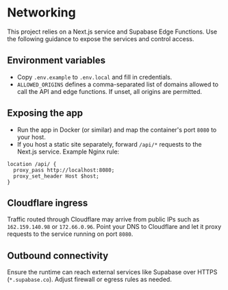 # Networking

This project relies on a Next.js service and Supabase Edge Functions. Use the following guidance to expose the services and control access.

## Environment variables
- Copy `.env.example` to `.env.local` and fill in credentials.
- `ALLOWED_ORIGINS` defines a comma-separated list of domains allowed to call the API and edge functions. If unset, all origins are permitted.

## Exposing the app
- Run the app in Docker (or similar) and map the container's port `8080` to your host.
- If you host a static site separately, forward `/api/*` requests to the Next.js service. Example Nginx rule:

```nginx
location /api/ {
  proxy_pass http://localhost:8080;
  proxy_set_header Host $host;
}
```

## Cloudflare ingress
Traffic routed through Cloudflare may arrive from public IPs such as `162.159.140.98` or `172.66.0.96`. Point your DNS to Cloudflare and let it proxy requests to the service running on port `8080`.

## Outbound connectivity
Ensure the runtime can reach external services like Supabase over HTTPS (`*.supabase.co`). Adjust firewall or egress rules as needed.
